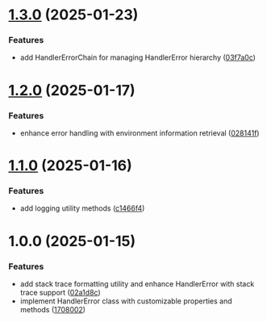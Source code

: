 # [1.3.0](https://github.com/fvena/handler-error/compare/v1.2.0...v1.3.0) (2025-01-23)

### Features

- add HandlerErrorChain for managing HandlerError hierarchy ([03f7a0c](https://github.com/fvena/handler-error/commit/03f7a0cab20d047b8eaef0eb83b6ba2d5e0e9583))

# [1.2.0](https://github.com/fvena/handler-error/compare/v1.1.0...v1.2.0) (2025-01-17)

### Features

- enhance error handling with environment information retrieval ([028141f](https://github.com/fvena/handler-error/commit/028141f464a126c729237fcace34aa66314bdfce))

# [1.1.0](https://github.com/fvena/handler-error/compare/v1.0.0...v1.1.0) (2025-01-16)

### Features

- add logging utility methods ([c1466f4](https://github.com/fvena/handler-error/commit/c1466f495cdd68772488164106832ec5c5b9c317))

# 1.0.0 (2025-01-15)

### Features

- add stack trace formatting utility and enhance HandlerError with stack trace support ([02a1d8c](https://github.com/fvena/handler-error/commit/02a1d8c9684d3e513848188a8567cd2a34bd51a5))
- implement HandlerError class with customizable properties and methods ([1708002](https://github.com/fvena/handler-error/commit/170800207febcc6a1b66d6f8f0ca18b74946dad4))
